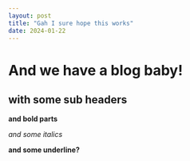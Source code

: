 ```yaml
---
layout: post
title: "Gah I sure hope this works"
date: 2024-01-22
---
```



# And we have a blog baby!

## with some sub headers

**and bold parts**


*and some italics*

__and some underline?__